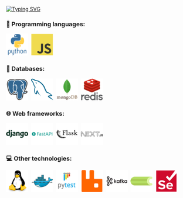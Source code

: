 
[![Typing SVG](https://readme-typing-svg.herokuapp.com?font=Fira+Code&size=30&duration=2000&pause=1000&color=302CF7&background=FF353500&vCenter=true&multiline=true&random=true&width=435&lines=Python+developer)](https://git.io/typing-svg)



### 🔡 Programming languages:
<div>
  <img src="https://github.com/devicons/devicon/blob/master/icons/python/python-original-wordmark.svg" title="python" alt="python" width="60" height="60"/>&nbsp
  <img src="https://github.com/devicons/devicon/blob/master/icons/javascript/javascript-original.svg" title="javascript" alt="javascript" width="60" height="60"/>&nbsp
</div>

### 📂 Databases:
<div>
  <img src="https://github.com/devicons/devicon/blob/master/icons/postgresql/postgresql-original.svg" title="postgresql" alt="postgresql" width="60" height="60"/>&nbsp
  <img src="https://github.com/devicons/devicon/blob/master/icons/mysql/mysql-original.svg" title="mysql" alt="mysql" width="60" height="60"/>&nbsp
  <img src="https://github.com/devicons/devicon/blob/master/icons/mongodb/mongodb-original-wordmark.svg" title="mongodb" alt="mongodb" width="60" height="60"/>&nbsp
  <img src="https://github.com/devicons/devicon/blob/master/icons/redis/redis-original-wordmark.svg" title="redis" alt="redis" width="60" height="60"/>&nbsp
</div>

### 🌐 Web frameworks:
<div>
  <img src="https://github.com/devicons/devicon/blob/master/icons/django/django-plain-wordmark.svg" title="django" alt="django" width="60" height="60"/>&nbsp
  <img src="https://github.com/devicons/devicon/blob/master/icons/fastapi/fastapi-original-wordmark.svg" title="fastapi" alt="fastapi" width="60" height="60"/>&nbsp
  <img src="https://github.com/devicons/devicon/blob/master/icons/flask/flask-original-wordmark.svg" title="flask" alt="flask" width="60" height="60"/>&nbsp
  <img src="https://github.com/devicons/devicon/blob/master/icons/nextjs/nextjs-line-wordmark.svg" title="next-js" alt="next-js" width="60" height="60"/>&nbsp
</div>


### 💻 Other technologies:
<div>
  <img src="https://github.com/devicons/devicon/blob/master/icons/linux/linux-original.svg" title="linux" alt="linux" width="60" height="60"/>&nbsp
  <img src="https://github.com/devicons/devicon/blob/master/icons/docker/docker-original.svg" title="docker" alt="docker" width="60" height="60"/>&nbsp
  <img src="https://github.com/devicons/devicon/blob/master/icons/pytest/pytest-original-wordmark.svg" title="pytest" alt="pytest" width="60" height="60"/>&nbsp
  <img src="https://github.com/devicons/devicon/blob/master/icons/rabbitmq/rabbitmq-original.svg" title="rabbitmq" alt="rabbitmq" width="60" height="60"/>&nbsp
  <img src="https://github.com/devicons/devicon/blob/master/icons/apachekafka/apachekafka-original-wordmark.svg" title="apachekafka" alt="apachekafka" width="60" height="60"/>&nbsp
  <img src="https://github.com/celery/celery/blob/main/docs/images/celery_512.png" title="celery" alt="celery" width="60" height="60"/>&nbsp
  <img src="https://github.com/devicons/devicon/blob/master/icons/selenium/selenium-original.svg" title="selenium" alt="selenium" width="60" height="60"/>&nbsp

</div>